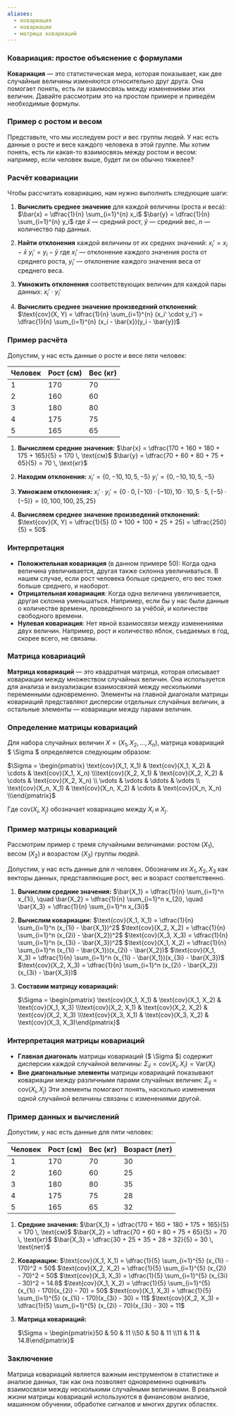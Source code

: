 ```yaml
---
aliases:
  - ковариация
  - ковариации
  - матрица ковариаций
---
```

### Ковариация: простое объяснение с формулами

**Ковариация** — это статистическая мера, которая показывает, как две случайные величины изменяются относительно друг друга. Она помогает понять, есть ли взаимосвязь между изменениями этих величин. Давайте рассмотрим это на простом примере и приведём необходимые формулы.

### Пример с ростом и весом

Представьте, что мы исследуем рост и вес группы людей. У нас есть данные о росте и весе каждого человека в этой группе. Мы хотим понять, есть ли какая-то взаимосвязь между ростом и весом: например, если человек выше, будет ли он обычно тяжелее?

### Расчёт ковариации

Чтобы рассчитать ковариацию, нам нужно выполнить следующие шаги:

1. **Вычислить среднее значение** для каждой величины (роста и веса):
   $\bar{x} = \dfrac{1}{n} \sum_{i=1}^{n} x_i$
   $\bar{y} = \dfrac{1}{n} \sum_{i=1}^{n} y_i$
   где $\bar{x}$ — средний рост, $\bar{y}$ — средний вес, $n$ — количество пар данных.

2. **Найти отклонения** каждой величины от их средних значений:
   $x_i' = x_i - \bar{x}$
   $y_i' = y_i - \bar{y}$
   где $x_i'$ — отклонение каждого значения роста от среднего роста, $y_i'$ — отклонение каждого значения веса от среднего веса.

3. **Умножить отклонения** соответствующих величин для каждой пары данных:
   $x_i' \cdot y_i'$

4. **Вычислить среднее значение произведений отклонений**:
   $\text{cov}(X, Y) = \dfrac{1}{n} \sum_{i=1}^{n} (x_i' \cdot y_i') = \dfrac{1}{n} \sum_{i=1}^{n} (x_i - \bar{x})(y_i - \bar{y})$

### Пример расчёта

Допустим, у нас есть данные о росте и весе пяти человек:

| Человек | Рост (см) | Вес (кг) |
|---------|-----------|----------|
| 1       | 170       | 70       |
| 2       | 160       | 60       |
| 3       | 180       | 80       |
| 4       | 175       | 75       |
| 5       | 165       | 65       |

1. **Вычисляем средние значения:**
   $\bar{x} = \dfrac{170 + 160 + 180 + 175 + 165}{5} = 170 \, \text{см}$
   $\bar{y} = \dfrac{70 + 60 + 80 + 75 + 65}{5} = 70 \, \text{кг}$

2. **Находим отклонения:**
   $x_i' = \{0, -10, 10, 5, -5\}$
   $y_i' = \{0, -10, 10, 5, -5\}$

3. **Умножаем отклонения:**
   $x_i' \cdot y_i' = \{0 \cdot 0, (-10) \cdot (-10), 10 \cdot 10, 5 \cdot 5, (-5) \cdot (-5)\} = \{0, 100, 100, 25, 25\}$

4. **Вычисляем среднее значение произведений отклонений:**
   $\text{cov}(X, Y) = \dfrac{1}{5} (0 + 100 + 100 + 25 + 25) = \dfrac{250}{5} = 50$

### Интерпретация

- **Положительная ковариация** (в данном примере 50): Когда одна величина увеличивается, другая также склонна увеличиваться. В нашем случае, если рост человека больше среднего, его вес тоже больше среднего, и наоборот.
- **Отрицательная ковариация**: Когда одна величина увеличивается, другая склонна уменьшаться. Например, если бы у нас были данные о количестве времени, проведённого за учёбой, и количестве свободного времени.
- **Нулевая ковариация**: Нет явной взаимосвязи между изменениями двух величин. Например, рост и количество яблок, съедаемых в год, скорее всего, не связаны.

### Матрица ковариаций

**Матрица ковариаций** — это квадратная матрица, которая описывает ковариации между множеством случайных величин. Она используется для анализа и визуализации взаимосвязей между несколькими переменными одновременно. Элементы на главной диагонали матрицы ковариаций представляют дисперсии отдельных случайных величин, а остальные элементы — ковариации между парами величин.

### Определение матрицы ковариаций

Для набора случайных величин $X = (X_1, X_2, \ldots, X_n)$, матрица ковариаций $ \Sigma $ определяется следующим образом:

$\Sigma = \begin{pmatrix} \text{cov}(X_1, X_1) & \text{cov}(X_1, X_2) & \cdots & \text{cov}(X_1, X_n) \\\text{cov}(X_2, X_1) & \text{cov}(X_2, X_2) & \cdots & \text{cov}(X_2, X_n) \\ \vdots & \vdots & \ddots & \vdots \\ \text{cov}(X_n, X_1) & \text{cov}(X_n, X_2) & \cdots & \text{cov}(X_n, X_n) \\\end{pmatrix}$

Где $\text{cov}(X_i, X_j)$ обозначает ковариацию между $X_i$ и $X_j$.

### Пример матрицы ковариаций

Рассмотрим пример с тремя случайными величинами: ростом ($X_1$), весом ($X_2$) и возрастом ($X_3$) группы людей.

Допустим, у нас есть данные для $n$ человек. Обозначим их $X_1, X_2, X_3$ как векторы данных, представляющие рост, вес и возраст соответственно.

1. **Вычислим средние значения:**
   $\bar{X_1} = \dfrac{1}{n} \sum_{i=1}^n x_{1i}, \quad \bar{X_2} = \dfrac{1}{n} \sum_{i=1}^n x_{2i}, \quad \bar{X_3} = \dfrac{1}{n} \sum_{i=1}^n x_{3i}$

2. **Вычислим ковариации:**
   $\text{cov}(X_1, X_1) = \dfrac{1}{n} \sum_{i=1}^n (x_{1i} - \bar{X_1})^2$
   $\text{cov}(X_2, X_2) = \dfrac{1}{n} \sum_{i=1}^n (x_{2i} - \bar{X_2})^2$
   $\text{cov}(X_3, X_3) = \dfrac{1}{n} \sum_{i=1}^n (x_{3i} - \bar{X_3})^2$
   $\text{cov}(X_1, X_2) = \dfrac{1}{n} \sum_{i=1}^n (x_{1i} - \bar{X_1})(x_{2i} - \bar{X_2})$
   $\text{cov}(X_1, X_3) = \dfrac{1}{n} \sum_{i=1}^n (x_{1i} - \bar{X_1})(x_{3i} - \bar{X_3})$
   $\text{cov}(X_2, X_3) = \dfrac{1}{n} \sum_{i=1}^n (x_{2i} - \bar{X_2})(x_{3i} - \bar{X_3})$

3. **Составим матрицу ковариаций:**

   $\Sigma = \begin{pmatrix} \text{cov}(X_1, X_1) & \text{cov}(X_1, X_2) & \text{cov}(X_1, X_3) \\\text{cov}(X_2, X_1) & \text{cov}(X_2, X_2) & \text{cov}(X_2, X_3) \\\text{cov}(X_3, X_1) & \text{cov}(X_3, X_2) & \text{cov}(X_3, X_3)\end{pmatrix}$

### Интерпретация матрицы ковариаций

- **Главная диагональ** матрицы ковариаций ($ \Sigma $) содержит дисперсии каждой случайной величины:
  $\Sigma_{ii} = \text{cov}(X_i, X_i) = \text{Var}(X_i)$
- **Вне диагональные элементы** матрицы ковариаций показывают ковариации между различными парами случайных величин:
  $\Sigma_{ij} = \text{cov}(X_i, X_j)$
  Эти элементы помогают понять, насколько изменения одной случайной величины связаны с изменениями другой.

### Пример данных и вычислений

Допустим, у нас есть данные для пяти человек:

| Человек | Рост (см) | Вес (кг) | Возраст (лет) |
|---------|-----------|----------|---------------|
| 1       | 170       | 70       | 30            |
| 2       | 160       | 60       | 25            |
| 3       | 180       | 80       | 35            |
| 4       | 175       | 75       | 28            |
| 5       | 165       | 65       | 32            |

1. **Средние значения:**
   $\bar{X_1} = \dfrac{170 + 160 + 180 + 175 + 165}{5} = 170 \, \text{см}$
   $\bar{X_2} = \dfrac{70 + 60 + 80 + 75 + 65}{5} = 70 \, \text{кг}$
   $\bar{X_3} = \dfrac{30 + 25 + 35 + 28 + 32}{5} = 30 \, \text{лет}$

2. **Ковариации:**
   $\text{cov}(X_1, X_1) = \dfrac{1}{5} \sum_{i=1}^{5} (x_{1i} - 170)^2 = 50$
   $\text{cov}(X_2, X_2) = \dfrac{1}{5} \sum_{i=1}^{5} (x_{2i} - 70)^2 = 50$
   $\text{cov}(X_3, X_3) = \dfrac{1}{5} \sum_{i=1}^{5} (x_{3i} - 30)^2 = 14.8$
   $\text{cov}(X_1, X_2) = \dfrac{1}{5} \sum_{i=1}^{5} (x_{1i} - 170)(x_{2i} - 70) = 50$
   $\text{cov}(X_1, X_3) = \dfrac{1}{5} \sum_{i=1}^{5} (x_{1i} - 170)(x_{3i} - 30) = 11$
   $\text{cov}(X_2, X_3) = \dfrac{1}{5} \sum_{i=1}^{5} (x_{2i} - 70)(x_{3i} - 30) = 11$

3. **Матрица ковариаций:**

   $\Sigma = \begin{pmatrix}50 & 50 & 11 \\50 & 50 & 11 \\11 & 11 & 14.8\end{pmatrix}$

### Заключение

Матрица ковариаций является важным инструментом в статистике и анализе данных, так как она позволяет одновременно оценивать взаимосвязи между несколькими случайными величинами. В реальной жизни матрицы ковариаций используются в финансовом анализе, машинном обучении, обработке сигналов и многих других областях.
